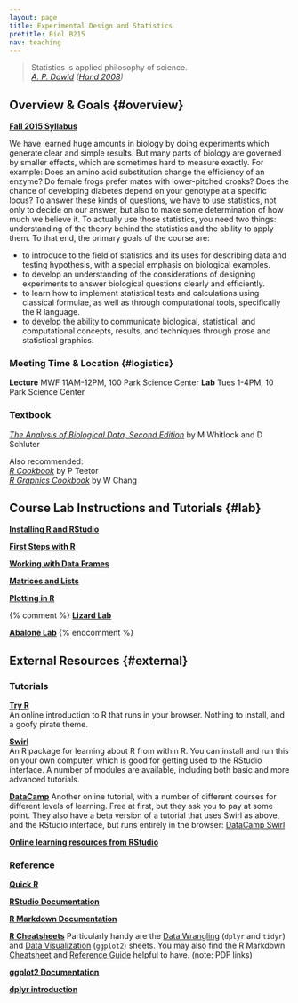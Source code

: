 ```yaml
---
layout: page
title: Experimental Design and Statistics
pretitle: Biol B215
nav: teaching
---
```


<blockquote>Statistics is applied philosophy of science.
<footer><cite><a href='http://www.statslab.cam.ac.uk/~apd/'>A. P. Dawid</a> (<a href="http://www.worldcat.org/title/statistics-a-very-short-introduction/oclc/216938494">Hand 2008</a>)</cite></footer>
</blockquote>

## Overview & Goals {#overview}

**[Fall 2015 Syllabus](BiolB215_syllabus_fall2015.pdf)**

We have learned huge amounts in biology by doing experiments which generate clear and simple results. But many parts of biology are governed by smaller effects, which are sometimes hard to measure exactly. For example: Does an amino acid substitution change the efficiency of an enzyme? Do female frogs prefer mates with lower-pitched croaks? Does the chance of developing diabetes depend on your genotype at a specific locus? To answer these kinds of questions, we have to use statistics, not only to decide on our answer, but also to make some determination of how much we believe it. To actually use those statistics, you need two things: understanding of the theory behind the statistics and the ability to apply them. To that end, the primary goals of the course are:

* to introduce to the field of statistics and its uses for describing data and testing hypothesis, with a special emphasis on biological examples.
* to develop an understanding of the considerations of designing experiments to answer biological questions clearly and efficiently.
* to learn how to implement statistical tests and calculations using classical formulae, as well as through computational tools, specifically the R language.
* to develop the ability to communicate biological, statistical, and computational concepts, results, and techniques through prose and statistical graphics.



### Meeting Time & Location {#logistics}

**Lecture** MWF 11AM-12PM, 100 Park Science Center
**Lab** Tues 1-4PM, 10 Park Science Center


### Textbook

*[The Analysis of Biological Data, Second Edition][ws]* by M Whitlock and D Schluter

Also recommended:  
*[R Cookbook][rcook]* by P Teetor  
*[R Graphics Cookbook][rgraph]* by W Chang

[ws]: http://www.roberts-publishers.com/new-publications/the-analysis-of-biological-data-1.html
[rcook]: http://shop.oreilly.com/product/9780596809164.do
[rgraph]: http://shop.oreilly.com/product/0636920023135.do

## Course Lab Instructions and Tutorials {#lab}

**[Installing R and RStudio](install_orient.html)**  

**[First Steps with R](first_steps.html)** 

**[Working with Data Frames](dataframes.html)**

**[Matrices and Lists](list_matrix.html)**

**[Plotting in R](basic_graphics.html)**

{% comment %}
**[Lizard Lab](capture_recapture.html)**
 
**[Abalone Lab](abalone_cleaning.html)**
{% endcomment %}

## External Resources {#external}

### Tutorials
**[Try R](http://tryr.codeschool.com)**  
An online introduction to R that runs in your browser. Nothing to install, and a goofy pirate theme.

**[Swirl](http://swirlstats.com)**  
An R package for learning about R from within R. You can install and run this on your own computer, which is good for getting used to the RStudio interface. A number of modules are available, including both basic and more advanced tutorials. 

**[DataCamp](http://datacamp.com)**
Another online tutorial, with a number of different courses for different levels of learning. Free at first, but they ask you to pay at some point. They also have a beta version of a tutorial that uses Swirl as above, and  the RStudio interface, but runs entirely in the browser: [DataCamp Swirl](https://www.datacamp.com/swirl-r-tutorial)


**[Online learning resources from RStudio](http://www.rstudio.com/resources/training/online-learning/)**


### Reference

**[Quick R](http://www.statmethods.net/)**    

**[RStudio Documentation](http://www.rstudio.com/ide/docs/)**     

**[R Markdown Documentation](http://rmarkdown.rstudio.com)**    

**[R Cheatsheets](https://www.rstudio.com/resources/cheatsheets/)** Particularly handy are the [Data Wrangling](https://www.rstudio.com/wp-content/uploads/2015/02/data-wrangling-cheatsheet.pdf) (`dplyr` and `tidyr`) and [Data Visualization](https://www.rstudio.com/wp-content/uploads/2015/05/ggplot2-cheatsheet.pdf) (`ggplot2`) sheets. You may also find the R Markdown [Cheatsheet](https://www.rstudio.com/wp-content/uploads/2015/02/rmarkdown-cheatsheet.pdf) and [Reference Guide](https://www.rstudio.com/wp-content/uploads/2015/03/rmarkdown-reference.pdf) helpful to have. (note: PDF links)

**[ggplot2 Documentation](http://docs.ggplot2.org/)**    

**[dplyr introduction](https://cran.rstudio.com/web/packages/dplyr/vignettes/introduction.html)**    


